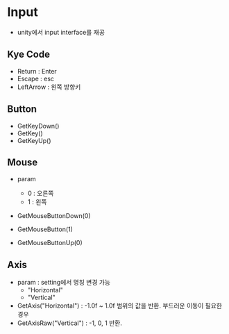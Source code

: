 # Input

- unity에서 input interface를 재공

## Kye Code
- Return : Enter
- Escape : esc
- LeftArrow : 왼쪽 방향키

## Button
- GetKeyDown()
- GetKey()
- GetKeyUp()

## Mouse
- param
    - 0 : 오른쪽
    - 1 : 왼쪽

- GetMouseButtonDown(0)
- GetMouseButton(1)
- GetMouseButtonUp(0)

## Axis
- param : setting에서 명칭 변경 가능
    - "Horizontal"
    - "Vertical"
- GetAxis("Horizontal") : -1.0f ~ 1.0f 범위의 값을 반환. 부드러운 이동이 필요한 경우
- GetAxisRaw("Vertical") : -1, 0, 1 반환.

##